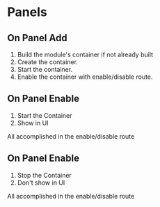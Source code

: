 # Panels

## On Panel Add

1. Build the module's container if not already built
2. Create the container.
3. Start the container.
4. Enable the container with enable/disable route.

## On Panel Enable

1. Start the Container
2. Show in UI

All accomplished in the enable/disable route

## On Panel Enable

1. Stop the Container
2. Don't show in UI

All accomplished in the enable/disable route
